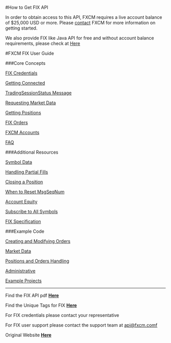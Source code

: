 #How to Get FIX API

In order to obtain access to this API, FXCM requires a live account balance of $25,000 USD or more. Please [contact](https://www.fxcm.com/support/contact-client-support/) FXCM for more information on getting started.

We also provide FIX like Java API for free and without account balance requirements, please check at [Here](https://www.fxcm.com/forms/eula/)

#FXCM FIX User Guide

###Core Concepts

[FIX Credentials](http://apiwiki.fxcorporate.com/doku.php?id=fix_credentials)

[Getting Connected](http://apiwiki.fxcorporate.com/doku.php?id=getting_connected)

[TradingSessionStatus Message](http://apiwiki.fxcorporate.com/doku.php?id=tradingsessionstatus_message)

[Requesting Market Data](http://apiwiki.fxcorporate.com/doku.php?id=requesting_market_data)

[Getting Positions](http://apiwiki.fxcorporate.com/doku.php?id=getting_positions)

[FIX Orders](http://apiwiki.fxcorporate.com/doku.php?id=fix_orders)

[FXCM Accounts](http://apiwiki.fxcorporate.com/doku.php?id=fxcm_accounts)

[FAQ](http://apiwiki.fxcorporate.com/doku.php?id=faq)

###Additional Resources

[Symbol Data](http://apiwiki.fxcorporate.com/doku.php?id=symbol_data)

[Handling Partial Fills](http://apiwiki.fxcorporate.com/doku.php?id=handling_partial_fills)

[Closing a Position](http://apiwiki.fxcorporate.com/doku.php?id=closing_a_position)

[When to Reset MsgSeqNum](http://apiwiki.fxcorporate.com/doku.php?id=when_to_reset_msgseqnum)

[Account Equity](http://apiwiki.fxcorporate.com/doku.php?id=account_equity)

[Subscribe to All Symbols](http://apiwiki.fxcorporate.com/doku.php?id=subscribe_to_all_symbols)

[FIX Specification](http://apiwiki.fxcorporate.com/doku.php?id=fix_specification)

###Example Code

[Creating and Modifying Orders](http://apiwiki.fxcorporate.com/doku.php?id=creating_and_modifying_orders)

[Market Data](http://apiwiki.fxcorporate.com/doku.php?id=market_data)

[Positions and Orders Handling](http://apiwiki.fxcorporate.com/doku.php?id=positions_and_orders_handling)

[Administrative](http://apiwiki.fxcorporate.com/doku.php?id=administrative)

[Example Projects](http://apiwiki.fxcorporate.com/doku.php?id=example_projects)
___
Find the FIX API pdf [**Here**](https://apiwiki.fxcorporate.com/api/fix/docs/FXCM-FIX-BSI.pdf)

Find the Unique Tags for FIX [**Here**](https://apiwiki.fxcorporate.com/api/fix/docs/FIXFXCM10.xml)

For FIX credentials please contact your representative

For FIX user support please contact the support team at api@fxcm.comf

Original Website [**Here**](http://apiwiki.fxcorporate.com/doku.php?id=fix_api)

